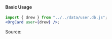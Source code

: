 #### Basic Usage

```jsx
import { drew } from "../../data/user.db.js";
<OrgCard user={drew} />;
```

Source:

```js { "file": "./OrgCard.js" }
```
